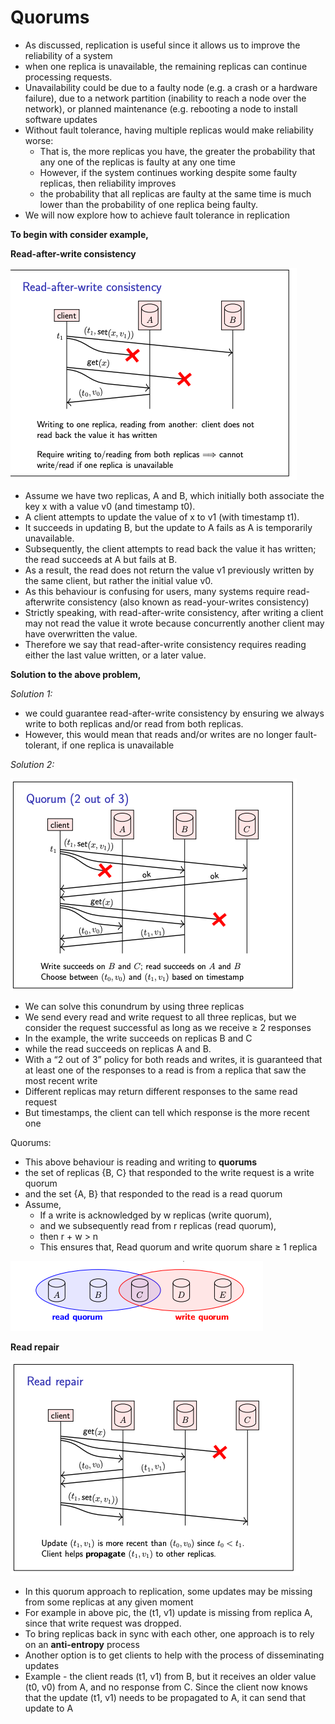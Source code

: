 # Quorums

- As discussed, replication is useful since it allows us to improve the reliability of a system
- when one replica is unavailable, the remaining replicas can continue processing requests.
- Unavailability could be due to a faulty node (e.g. a crash or a hardware failure), due to a network partition
  (inability to reach a node over the network), or planned maintenance (e.g. rebooting a node to install software
  updates
- Without fault tolerance, having multiple replicas would make reliability worse:
    - That is, the more replicas you have, the greater the probability that any one of the replicas is faulty at any one
      time
    - However, if the system continues working despite some faulty replicas, then reliability improves
    - the probability that all replicas are faulty at the same time is much lower than the probability of one replica
      being faulty.
- We will now explore how to achieve fault tolerance in replication

**To begin with consider example,**

**Read-after-write consistency**

![img.png](pics/sdfhettt3.png)

- Assume we have two replicas, A and B, which initially both associate the key x with a value v0 (and timestamp t0).
- A client attempts to update the value of x to v1 (with timestamp t1).
- It succeeds in updating B, but the update to A fails as A is temporarily unavailable.
- Subsequently, the client attempts to read back the value it has written; the read succeeds at A but fails at B.
- As a result, the read does not return the value v1 previously written by the same client, but rather the initial value
  v0.
- As this behaviour is confusing for users, many systems require read-afterwrite consistency (also known as
  read-your-writes consistency)
- Strictly speaking, with read-after-write consistency, after writing a client may not read the value it wrote because
  concurrently another client may have overwritten the value.
- Therefore we say that read-after-write consistency requires reading either the last value written, or a later value.

**Solution to the above problem,**

_Solution 1:_

- we could guarantee read-after-write consistency by ensuring we always write to both replicas and/or read from both
  replicas.
- However, this would mean that reads and/or writes are no longer fault-tolerant, if one replica is unavailable

_Solution 2:_

![img_1.png](pics/fghtyr65etrgfd.png)

- We can solve this conundrum by using three replicas
- We send every read and write request to all three replicas, but we consider the request successful as long as we
  receive ≥ 2 responses
- In the example, the write succeeds on replicas B and C
- while the read succeeds on replicas A and B.
- With a “2 out of 3” policy for both reads and writes, it is guaranteed that at least one of the responses to a read is
  from a replica that saw the most recent write
- Different replicas may return different responses to the same read request
- But timestamps, the client can tell which response is the more recent one

Quorums:

- This above behaviour is reading and writing to **quorums**
- the set of replicas {B, C} that responded to the write request is a write quorum
- and the set {A, B} that responded to the read is a read quorum
- Assume,
    - If a write is acknowledged by w replicas (write quorum),
    - and we subsequently read from r replicas (read quorum),
    - then r + w > n
    - This ensures that, Read quorum and write quorum share ≥ 1 replica

![img_2.png](pics/cvdbfdsger.png)

**Read repair**

![img_3.png](pics/fghukuergdr.png)

- In this quorum approach to replication, some updates may be missing from some replicas at any given moment
- For example in above pic, the (t1, v1) update is missing from replica A, since that write request was dropped.
- To bring replicas back in sync with each other, one approach is to rely on an **anti-entropy** process
- Another option is to get clients to help with the process of disseminating updates
- Example - the client reads (t1, v1) from B, but it receives an older value (t0, v0) from A, and no response from C.
  Since the client now knows that the update (t1, v1) needs to be propagated to A, it can send that update to A